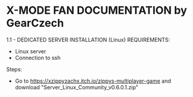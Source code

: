 # X-MODE FAN DOCUMENTATION by GearCzech

1.1 - DEDICATED SERVER INSTALLATION (Linux)
REQUIREMENTS:
- Linux server
- Connection to ssh

Steps:
- Go to https://xzippyzachx.itch.io/zippys-multiplayer-game and download "Server_Linux_Community_v0.6.0.1.zip"
